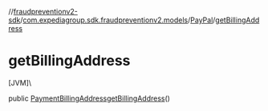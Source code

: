 //[fraudpreventionv2-sdk](../../../index.md)/[com.expediagroup.sdk.fraudpreventionv2.models](../index.md)/[PayPal](index.md)/[getBillingAddress](get-billing-address.md)

# getBillingAddress

[JVM]\

public [PaymentBillingAddress](../-payment-billing-address/index.md)[getBillingAddress](get-billing-address.md)()
